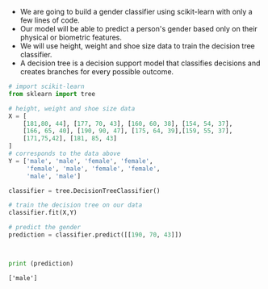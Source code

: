 
* We are going to build a gender classifier using scikit-learn with only a few lines of code. 
* Our model will be able to predict a person's  gender based only on their physical or biometric features. 
* We will use height, weight and shoe size data to train the decision tree classifier.
* A decision tree is a decision support model that classifies decisions and creates branches for every possible outcome.



```python
# import scikit-learn
from sklearn import tree

# height, weight and shoe size data
X = [
    [181,80, 44], [177, 70, 43], [160, 60, 38], [154, 54, 37], 
    [166, 65, 40], [190, 90, 47], [175, 64, 39],[159, 55, 37], 
    [171,75,42], [181, 85, 43]
]
# corresponds to the data above
Y = ['male', 'male', 'female', 'female',
     'female', 'male', 'female', 'female',
     'male', 'male']

classifier = tree.DecisionTreeClassifier()

# train the decision tree on our data
classifier.fit(X,Y)

# predict the gender
prediction = classifier.predict([[190, 70, 43]])




```


```python
print (prediction)
```

    ['male']

